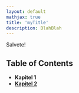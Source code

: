 ```yaml
---
layout: default
mathjax: true
title: 'myTitle'
description: BlahBlah
---
```

Salvete!


## **Table of Contents**

* **Kapitel 1**
* [**Kapitel 2**](myChap2.html)



